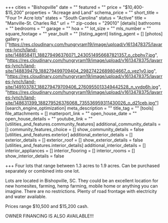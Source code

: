 +++
cities = "Bishopville"
date = ""
featured = ""
price = "$10,400- $15,200"
properties = "Acreage and Land"
schema_price = ""
short_title = "Four 1+ Acre lots"
states = "South Carolina"
status = "Active"
title = "Manville-St. Charles Rd."
url = ""
zip-codes = "29010"
[details]
bathrooms = ""
bedrooms = ""
garage = ""
hoa = ""
lot_size = ""
mls_number = ""
square_footage = ""
year_built = ""
[listing_agent]
listing_agent = []
[photos]
gallery = ["https://res.cloudinary.com/hungryram19/image/upload/v1613478375/lavarres-lynch/land-site/148858411_188279496376071_2430514956687821357_o_cbphy7.jpg", "https://res.cloudinary.com/hungryram19/image/upload/v1613478375/lavarres-lynch/land-site/148839479_188279499709404_29827422689804667_o_yez1y0.jpg", "https://res.cloudinary.com/hungryram19/image/upload/v1613478375/lavarres-lynch/land-site/149103787_188279479709406_2760955013349442528_n_yvdp6h.jpg", "https://res.cloudinary.com/hungryram19/image/upload/v1613478375/lavarres-lynch/land-site/148631399_188279526376068_735536959311430026_o_d21ceb.jpg"]
[search_engine_optimization]
meta_description = ""
title_tag = ""
[tools]
file_attachments = []
matterport_link = ""
open_house_date = ""
open_house_details = ""
youtube_link = ""
[utilities_and_features.community_features]
additional_community_details = []
community_features_choice = []
show_community_details = false
[utilities_and_features.exterior]
additional_exterior_details = []
exterior_details = []
exterior_roof = []
show_exterior_details = false
[utilities_and_features.interior_details]
additional_interior_details = []
interior_appliances = []
interior_flooring = []
interior_rooms = []
show_interior_details = false

+++
Four lots that range between 1.3 acres to 1.9 acres. Can be purchased separately or combined into one lot.

Lots are located in Bishopville, SC. They could be an excellent location for new homesites, farming, hemp farming, mobile home or anything you can imagine. There are no restrictions. Plenty of road frontage with electricity and water available.

Prices range $10,500 and $15,200 cash.

OWNER FINANCING IS ALSO AVAILABLE!!!